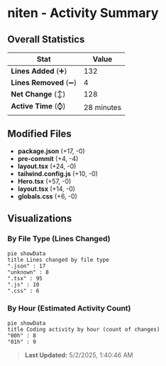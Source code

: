 # niten - Activity Summary 

## Overall Statistics

| Stat                   | Value                                                             |
| ---------------------- | ----------------------------------------------------------------- |
| **Lines Added** (➕)   | 132                                          |
| **Lines Removed** (➖) | 4                                        |
| **Net Change** (↕)    | 128                |
| **Active Time** (⌚)   | 28 minutes |


## Modified Files
- **package.json** (+17, -0)
- **pre-commit** (+4, -4)
- **layout.tsx** (+24, -0)
- **tailwind.config.js** (+10, -0)
- **Hero.tsx** (+57, -0)
- **layout.tsx** (+14, -0)
- **globals.css** (+6, -0)

## Visualizations

### By File Type (Lines Changed)

```mermaid
pie showData
title Lines changed by file type
".json" : 17
"unknown" : 8
".tsx" : 95
".js" : 10
".css" : 6
```

### By Hour (Estimated Activity Count)

```mermaid
pie showData
title Coding activity by hour (count of changes)
"00h" : 8
"01h" : 9
```


> **Last Updated:** 5/2/2025, 1:40:46 AM
